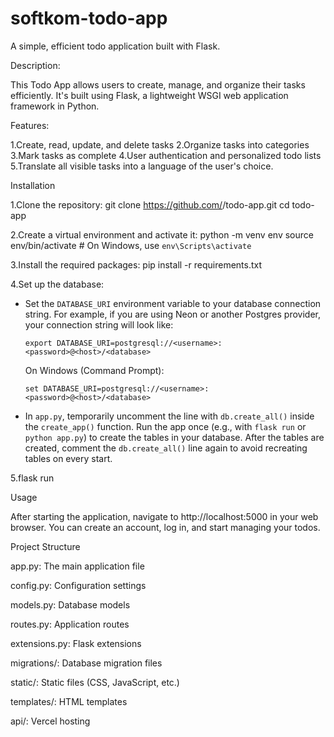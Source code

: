 # softkom-todo-app
A simple, efficient todo application built with Flask.

Description:

This Todo App allows users to create, manage, and organize their tasks efficiently. It's built using Flask, a lightweight WSGI web application framework in Python.

Features:

1.Create, read, update, and delete tasks
2.Organize tasks into categories
3.Mark tasks as complete
4.User authentication and personalized todo lists
5.Translate all visible tasks into a language of the user's choice.

Installation

1.Clone the repository:
git clone https://github.com/<your-username>/todo-app.git
cd todo-app

2.Create a virtual environment and activate it:
python -m venv env
source env/bin/activate  # On Windows, use `env\Scripts\activate`

3.Install the required packages:
pip install -r requirements.txt

4.Set up the database:

- Set the `DATABASE_URI` environment variable to your database connection string. For example, if you are using Neon or another Postgres provider, your connection string will look like:

  ```
  export DATABASE_URI=postgresql://<username>:<password>@<host>/<database>
  ```
  On Windows (Command Prompt):
  ```
  set DATABASE_URI=postgresql://<username>:<password>@<host>/<database>
  ```

- In `app.py`, temporarily uncomment the line with `db.create_all()` inside the `create_app()` function. Run the app once (e.g., with `flask run` or `python app.py`) to create the tables in your database. After the tables are created, comment the `db.create_all()` line again to avoid recreating tables on every start.

5.flask run

Usage

After starting the application, navigate to http://localhost:5000 in your web browser. You can create an account, log in, and start managing your todos.


Project Structure

app.py: The main application file

config.py: Configuration settings

models.py: Database models

routes.py: Application routes

extensions.py: Flask extensions

migrations/: Database migration files

static/: Static files (CSS, JavaScript, etc.)

templates/: HTML templates

api/: Vercel hosting
